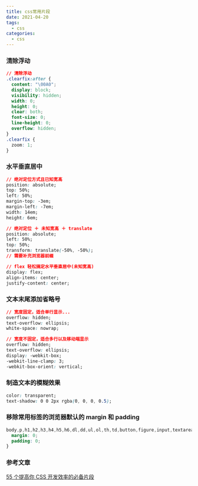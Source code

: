 ```yaml
---
title: css常用片段
date: 2021-04-20
tags:
  - css
categories:
  - css
---
```


<articleTop></articleTop>

### 清除浮动

```css
// 清除浮动
.clearfix:after {
  content: "\00A0";
  display: block;
  visibility: hidden;
  width: 0;
  height: 0;
  clear: both;
  font-size: 0;
  line-height: 0;
  overflow: hidden;
}
.clearfix {
  zoom: 1;
}
```

### 水平垂直居中

```css
// 绝对定位方式且已知宽高
position: absolute;
top: 50%;
left: 50%;
margin-top: -3em;
margin-left: -7em;
width: 14em;
height: 6em;

// 绝对定位 ＋ 未知宽高 ＋ translate
position: absolute;
left: 50%;
top: 50%;
transform: translate(-50%, -50%);
// 需要补充浏览器前缀

// flex 轻松搞定水平垂直居中(未知宽高)
display: flex;
align-items: center;
justify-content: center;
```

### 文本末尾添加省略号

```css
// 宽度固定，适合单行显示...
overflow: hidden;
text-overflow: ellipsis;
white-space: nowrap;

// 宽度不固定，适合多行以及移动端显示
overflow: hidden;
text-overflow: ellipsis;
display: -webkit-box;
-webkit-line-clamp: 3;
-webkit-box-orient: vertical;
```

### 制造文本的模糊效果

```css
color: transparent;
text-shadow: 0 0 2px rgba(0, 0, 0, 0.5);
```

### 移除常用标签的浏览器默认的 margin 和 padding

```css
body,p,h1,h2,h3,h4,h5,h6,dl,dd,ul,ol,th,td,button,figure,input,textarea,form {
  margin: 0;
  padding: 0;
}
```

### 参考文章

[55 个提高你 CSS 开发效率的必备片段](https://zhuanlan.zhihu.com/p/118436424)